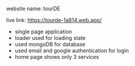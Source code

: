 website name: tourDE


live link: https://tourde-1a814.web.app/


* single page application
* loader used for loading state
* used mongoDB for database
* used email and google authentication for login
* home page shows only 3 services 


